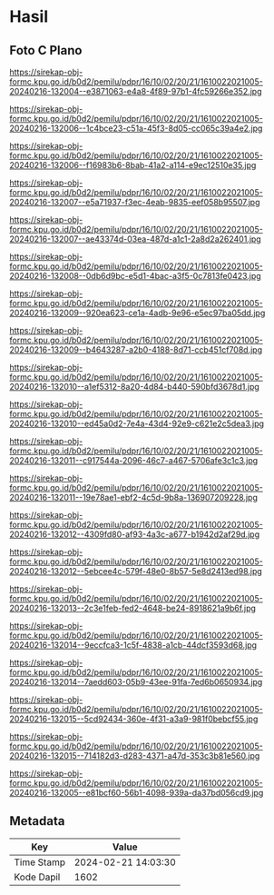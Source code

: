 # Hasil

## Foto C Plano

https://sirekap-obj-formc.kpu.go.id/b0d2/pemilu/pdpr/16/10/02/20/21/1610022021005-20240216-132004--e3871063-e4a8-4f89-97b1-4fc59266e352.jpg

https://sirekap-obj-formc.kpu.go.id/b0d2/pemilu/pdpr/16/10/02/20/21/1610022021005-20240216-132006--1c4bce23-c51a-45f3-8d05-cc065c39a4e2.jpg

https://sirekap-obj-formc.kpu.go.id/b0d2/pemilu/pdpr/16/10/02/20/21/1610022021005-20240216-132006--f16983b6-8bab-41a2-a114-e9ec12510e35.jpg

https://sirekap-obj-formc.kpu.go.id/b0d2/pemilu/pdpr/16/10/02/20/21/1610022021005-20240216-132007--e5a71937-f3ec-4eab-9835-eef058b95507.jpg

https://sirekap-obj-formc.kpu.go.id/b0d2/pemilu/pdpr/16/10/02/20/21/1610022021005-20240216-132007--ae43374d-03ea-487d-a1c1-2a8d2a262401.jpg

https://sirekap-obj-formc.kpu.go.id/b0d2/pemilu/pdpr/16/10/02/20/21/1610022021005-20240216-132008--0db6d9bc-e5d1-4bac-a3f5-0c7813fe0423.jpg

https://sirekap-obj-formc.kpu.go.id/b0d2/pemilu/pdpr/16/10/02/20/21/1610022021005-20240216-132009--920ea623-ce1a-4adb-9e96-e5ec97ba05dd.jpg

https://sirekap-obj-formc.kpu.go.id/b0d2/pemilu/pdpr/16/10/02/20/21/1610022021005-20240216-132009--b4643287-a2b0-4188-8d71-ccb451cf708d.jpg

https://sirekap-obj-formc.kpu.go.id/b0d2/pemilu/pdpr/16/10/02/20/21/1610022021005-20240216-132010--a1ef5312-8a20-4d84-b440-590bfd3678d1.jpg

https://sirekap-obj-formc.kpu.go.id/b0d2/pemilu/pdpr/16/10/02/20/21/1610022021005-20240216-132010--ed45a0d2-7e4a-43d4-92e9-c621e2c5dea3.jpg

https://sirekap-obj-formc.kpu.go.id/b0d2/pemilu/pdpr/16/10/02/20/21/1610022021005-20240216-132011--c917544a-2096-46c7-a467-5706afe3c1c3.jpg

https://sirekap-obj-formc.kpu.go.id/b0d2/pemilu/pdpr/16/10/02/20/21/1610022021005-20240216-132011--19e78ae1-ebf2-4c5d-9b8a-136907209228.jpg

https://sirekap-obj-formc.kpu.go.id/b0d2/pemilu/pdpr/16/10/02/20/21/1610022021005-20240216-132012--4309fd80-af93-4a3c-a677-b1942d2af29d.jpg

https://sirekap-obj-formc.kpu.go.id/b0d2/pemilu/pdpr/16/10/02/20/21/1610022021005-20240216-132012--5ebcee4c-579f-48e0-8b57-5e8d2413ed98.jpg

https://sirekap-obj-formc.kpu.go.id/b0d2/pemilu/pdpr/16/10/02/20/21/1610022021005-20240216-132013--2c3e1feb-fed2-4648-be24-8918621a9b6f.jpg

https://sirekap-obj-formc.kpu.go.id/b0d2/pemilu/pdpr/16/10/02/20/21/1610022021005-20240216-132014--9eccfca3-1c5f-4838-a1cb-44dcf3593d68.jpg

https://sirekap-obj-formc.kpu.go.id/b0d2/pemilu/pdpr/16/10/02/20/21/1610022021005-20240216-132014--7aedd603-05b9-43ee-91fa-7ed6b0650934.jpg

https://sirekap-obj-formc.kpu.go.id/b0d2/pemilu/pdpr/16/10/02/20/21/1610022021005-20240216-132015--5cd92434-360e-4f31-a3a9-981f0bebcf55.jpg

https://sirekap-obj-formc.kpu.go.id/b0d2/pemilu/pdpr/16/10/02/20/21/1610022021005-20240216-132015--714182d3-d283-4371-a47d-353c3b81e560.jpg

https://sirekap-obj-formc.kpu.go.id/b0d2/pemilu/pdpr/16/10/02/20/21/1610022021005-20240216-132005--e81bcf60-56b1-4098-939a-da37bd056cd9.jpg


## Metadata

| Key        | Value               |
| ---------- | ------------------- |
| Time Stamp | 2024-02-21 14:03:30 |
| Kode Dapil | 1602                |




